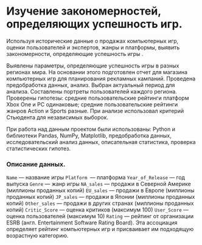 # Изучение закономерностей, определяющих успешность игр.

Используя исторические данные о продажах компьютерных игр, оценки пользователей и экспертов, жанры и платформы, выявить закономерности, определяющие успешность игры .

Выявлены параметры, определяющие успешность игры в разных регионах мира. На
основании этого подготовлен отчет для магазина компьютерных игр для планирования
рекламных кампаний. Проведена предобработка данных, анализ. Выбран актуальный
период для анализа. Составлены портреты пользователей каждого региона. Проверены
гипотезы: средние пользовательские рейтинги платформ Xbox One и PC одинаковые;
средние пользовательские рейтинги жанров Action и Sports разные. При анализе использовал критерий Стьюдента для независимых выборок.  

При работа над данным проектом были использованы: Python и библиотеки Pandas, NumPy, Matplotlib, предобработка данных, исследовательский анализ данных, описательная статистика, проверка статистических гипотез. 

### Описание данных.

`Name` — название игры
`Platform `— платформа
`Year_of_Release` — год выпуска
`Genre` — жанр игры
`NA_sales` — продажи в Северной Америке (миллионы проданных копий)
`EU_sales` — продажи в Европе (миллионы проданных копий)
`JP_sales` — продажи в Японии (миллионы проданных копий)
`Other_sales` — продажи в других странах (миллионы проданных копий)
`Critic_Score` — оценка критиков (максимум 100)
`User_Score` — оценка пользователей (максимум 10)
`Rating` — рейтинг от организации ESRB (англ. Entertainment Software Rating Board). Эта ассоциация определяет рейтинг компьютерных игр и присваивает им подходящую возрастную категорию.
